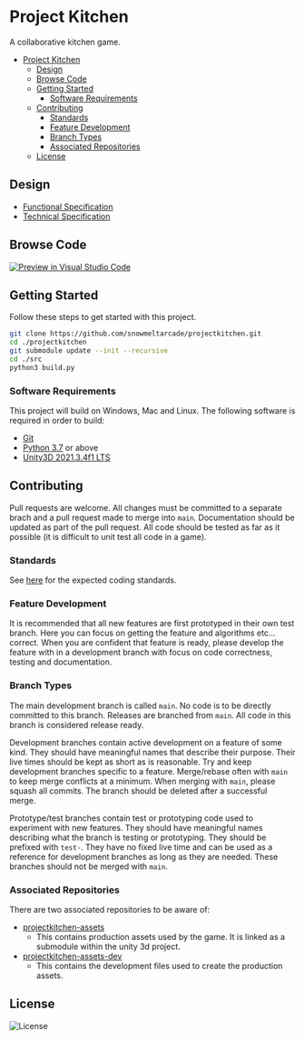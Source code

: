 # Project Kitchen

A collaborative kitchen game.

- [Project Kitchen](#project-kitchen)
  - [Design](#design)
  - [Browse Code](#browse-code)
  - [Getting Started](#getting-started)
    - [Software Requirements](#software-requirements)
  - [Contributing](#contributing)
    - [Standards](#standards)
    - [Feature Development](#feature-development)
    - [Branch Types](#branch-types)
    - [Associated Repositories](#associated-repositories)
  - [License](#license)

## Design

- [Functional Specification](documentation/functional/functional.md)
- [Technical Specification](documentation/technical/technical.md)

## Browse Code

[![Preview in Visual Studio Code](https://img.shields.io/badge/preview%20in-vscode.dev-blue)](https://open.vscode.dev/snowmeltarcade/projectkitchen)

## Getting Started

Follow these steps to get started with this project.

```bash
git clone https://github.com/snowmeltarcade/projectkitchen.git
cd ./projectkitchen
git submodule update --init --recursive
cd ./src
python3 build.py
```

### Software Requirements

This project will build on Windows, Mac and Linux. The following software is required in order to build:

* [Git](https://git-scm.com/)
* [Python 3.7](https://www.python.org/) or above
* [Unity3D 2021.3.4f1 LTS](https://unity3d.com/unity/whats-new/2021.3.4)

## Contributing

Pull requests are welcome. All changes must be committed to a separate brach and a pull request made to merge into `main`. Documentation should be updated as part of the pull request. All code should be tested as far as it possible (it is difficult to unit test all code in a game).

### Standards

See [here](https://github.com/snowmeltarcade/coding-standards) for the expected coding standards.

### Feature Development

It is recommended that all new features are first prototyped in their own test branch. Here you can focus on getting the feature and algorithms etc... correct. When you are confident that feature is ready, please develop the feature with in a development branch with focus on code correctness, testing and documentation.

### Branch Types

The main development branch is called `main`. No code is to be directly committed to this branch. Releases are branched from `main`. All code in this branch is considered release ready.

Development branches contain active development on a feature of some kind. They should have meaningful names that describe their purpose. Their live times should be kept as short as is reasonable. Try and keep development branches specific to a feature. Merge/rebase often with `main` to keep merge conflicts at a minimum. When merging with `main`, please squash all commits. The branch should be deleted after a successful merge.

Prototype/test branches contain test or prototyping code used to experiment with new features. They should have meaningful names describing what the branch is testing or prototyping. They should be prefixed with `test-`. They have no fixed live time and can be used as a reference for development branches as long as they are needed. These branches should not be merged with `main`.

### Associated Repositories

There are two associated repositories to be aware of:

* [projectkitchen-assets](https://github.com/snowmeltarcade/projectkitchen-assets)
  * This contains production assets used by the game. It is linked as a submodule within the unity 3d project.
* [projectkitchen-assets-dev](https://github.com/snowmeltarcade/projectkitchen-assets-dev)
  * This contains the development files used to create the production assets.
 
## License

![License](https://img.shields.io/github/license/snowmeltarcade/projectkitchen?style=plastic)

